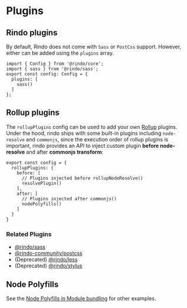 # Plugins

## Rindo plugins

By default, Rindo does not come with `Sass` or `PostCss` support. However, either can be added using the `plugins` array.

```tsx
import { Config } from '@rindo/core';
import { sass } from '@rindo/sass';
export const config: Config = {
  plugins: [
    sass()
  ]
};
```

## Rollup plugins

The `rollupPlugins` config can be used to add your own [Rollup](https://rollupjs.org) plugins.
Under the hood, rindo ships with some built-in plugins including `node-resolve` and `commonjs`, since the execution order of rollup plugins is important, rindo provides an API to inject custom plugin **before node-resolve** and after **commonjs transform**:


```tsx
export const config = {
  rollupPlugins: {
    before: [
      // Plugins injected before rollupNodeResolve()
      resolvePlugin()
    ],
    after: [
      // Plugins injected after commonjs()
      nodePolyfills()
    ]
  }
}
```

### Related Plugins

- [@rindo/sass](https://www.npmjs.com/package/@rindo/sass)
- [@rindo-community/postcss](https://www.npmjs.com/package/@rindo-community/postcss)
- (Deprecated) [@rindo/less](https://www.npmjs.com/package/@rindo/less)
- (Deprecated) [@rindo/stylus](https://www.npmjs.com/package/@rindo/stylus)


## Node Polyfills
See the [Node Polyfills in Module bundling](module-bundling#node-polyfills) for other examples.
